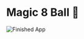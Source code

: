 # Magic 8 Ball 🎱

![Finished App](https://github.com/londonappbrewery/Images/blob/master/8-ball-flutter-gif.gif?raw=true)
